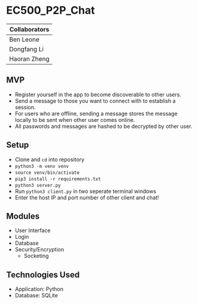 # EC500_P2P_Chat

| Collaborators |
| ------------- |
| Ben Leone     |
| Dongfang Li   |
| Haoran Zheng  |

## MVP

- Register yourself in the app to become discoverable to other users.
- Send a message to those you want to connect with to establish a session.
- For users who are offline, sending a message stores the message locally to be sent when other user comes online.
- All passwords and messages are hashed to be decrypted by other user.

## Setup

- Clone and `cd` into repository
- `python3 -m venv venv`
- `source venv/bin/activate`
- `pip3 install -r requirements.txt`
- `python3 server.py`
- Run `python3 client.py` in two seperate terminal windows
- Enter the host IP and port number of other client and chat!

## Modules

- User Interface
- Login
- Database
- Security/Encryption
  - Socketing

## Technologies Used

- Application: Python
- Database: SQLite
